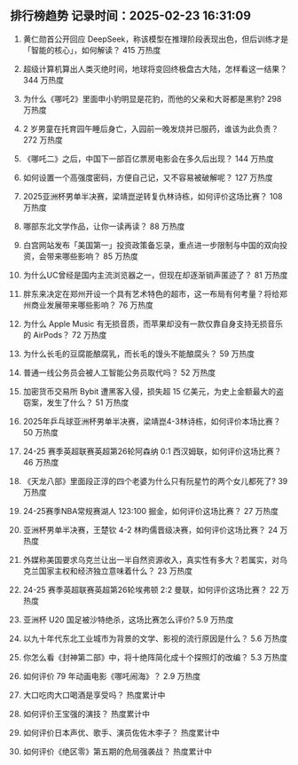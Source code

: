 
## 排行榜趋势 记录时间：2025-02-23 16:31:09
  
  1. 黄仁勋首公开回应 DeepSeek，称该模型在推理阶段表现出色，但后训练才是「智能的核心」，如何解读？ 415 万热度
    
  2. 超级计算机算出人类灭绝时间，地球将变回终极盘古大陆，怎样看这一结果？ 344 万热度
    
  3. 为什么《哪吒2》里面申小豹明显是花豹，而他的父亲和大哥都是黑豹? 298 万热度
    
  4. 2 岁男童在托育园午睡后身亡，入园前一晚发烧并已服药，谁该为此负责？ 272 万热度
    
  5. 《哪吒二》之后，中国下一部百亿票房电影会在多久后出现？ 144 万热度
    
  6. 如何设置一个高强度密码，方便自己记，又不容易被破解呢？ 127 万热度
    
  7. 2025亚洲杯男单半决赛，梁靖崑逆转复仇林诗栋，如何评价这场比赛？ 108 万热度
    
  8. 哪部东北文学作品，让你一读再读？ 88 万热度
    
  9. 白宫网站发布「美国第一」投资政策备忘录，重点进一步限制与中国的双向投资，会带来哪些影响？ 85 万热度
    
  10. 为什么UC曾经是国内主流浏览器之一，但现在却逐渐销声匿迹了？ 81 万热度
    
  11. 胖东来决定在郑州开设一个具有艺术特色的超市，这一布局有何考量？将给郑州商业发展带来哪些影响？ 76 万热度
    
  12. 为什么 Apple Music 有无损音质，而苹果却没有一款仅靠自身支持无损音乐的 AirPods？ 72 万热度
    
  13. 为什么长毛的豆腐能酿腐乳，而长毛的馒头不能酿腐头？ 59 万热度
    
  14. 普通一线公务员会被人工智能公务员取代吗？ 52 万热度
    
  15. 加密货币交易所 Bybit 遭黑客入侵，损失超 15 亿美元，为史上金额最大的盗窃案，发生了什么？ 51 万热度
    
  16. 2025年乒乓球亚洲杯男单半决赛，梁靖崑4-3林诗栋，如何评价本场比赛？ 50 万热度
    
  17. 24-25 赛季英超联赛英超第26轮阿森纳 0:1 西汉姆联，如何评价这场比赛？ 46 万热度
    
  18. 《天龙八部》里面段正淳的四个老婆为什么只有阮星竹的两个女儿都死了? 39 万热度
    
  19. 24-25赛季NBA常规赛湖人 123:100 掘金，如何评价这场比赛？ 27 万热度
    
  20. 亚洲杯男单半决赛，王楚钦 4-2 林昀儒晋级决赛，如何评价这场比赛？ 24 万热度
    
  21. 外媒称美国要求乌克兰让出一半自然资源收入，真实性有多大？若属实，对乌克兰国家主权和经济独立意味着什么？ 23 万热度
    
  22. 24-25 赛季英超联赛英超第26轮埃弗顿 2:2 曼联，如何评价这场比赛？ 22 万热度
    
  23. 亚洲杯 U20 国足被沙特绝杀，这场比赛怎么评价? 5.9 万热度
    
  24. 以九十年代东北工业城市为背景的文学、影视的流行原因是什么？ 5.6 万热度
    
  25. 你怎么看《封神第二部》中，将十绝阵简化成十个探照灯的改编？ 5.3 万热度
    
  26. 如何评价 79 年动画电影《哪吒闹海》？ 2.9 万热度
    
  27. 大口吃肉大口喝酒是享受吗？ 热度累计中
    
  28. 如何评价王宝强的演技？ 热度累计中
    
  29. 如何评价日本声优、歌手、演员佐佐木李子？ 热度累计中
    
  30. 如何评价《绝区零》第五期的危局强袭战？ 热度累计中
    